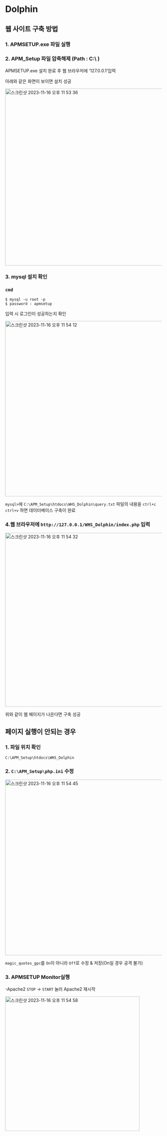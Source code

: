 # Dolphin
## 웹 사이트 구축 방법

### 1. APMSETUP.exe 파일 실행


### 2. APM_Setup 파일 압축해제 (Path : C:\ )
APMSETUP.exe 설치 완료 후 웹 브라우저에 ‘127.0.0.1’입력

아래와 같은 화면이 보이면 설치 성공

<img width="568" alt="스크린샷 2023-11-16 오후 11 53 36" src="https://github.com/5uhye0n/Dolphin/assets/149215175/025f5a56-4e89-49a7-a446-e08947c9ffa8">


### 3. mysql 설치 확인
### ```cmd```

    $ mysql -u root -p
    $ password : apmsetup
입력 시 로그인이 성공하는지 확인

<img width="563" alt="스크린샷 2023-11-16 오후 11 54 12" src="https://github.com/5uhye0n/Dolphin/assets/149215175/2ba20140-f0db-4ea8-a7a5-3a613509eeb7">

```mysql>```에 ```C:\APM_Setup\htdocs\WHS_Dolphin\query.txt``` 파일의 내용을 ```ctrl+c``` ```ctrl+v``` 하면 데이터베이스 구축이 완료


### 4.웹 브라우저에 ```http://127.0.0.1/WHS_Dolphin/index.php``` 입력

<img width="558" alt="스크린샷 2023-11-16 오후 11 54 32" src="https://github.com/5uhye0n/Dolphin/assets/149215175/120cb77f-3a1a-46f3-a43e-b7bec65cc987">

위와 같이 웹 페이지가 나온다면 구축 성공


## 페이지 실행이 안되는 경우 
### 1. 파일 위치 확인
```C:\APM_Setup\htdocs\WHS_Dolphin```

### 2. ```C:\APM_Setup\php.ini``` 수정


<img width="564" alt="스크린샷 2023-11-16 오후 11 54 45" src="https://github.com/5uhye0n/Dolphin/assets/149215175/b82fc8b6-2652-4f9b-8902-c63d6d65a0ba">

```magic_quotes_gpc```를  ```On```이 아니라 ```Off```로 수정 & 저장(On일 경우 공격 불가)

### 3. APMSETUP Monitor실행
-Apache2 ```STOP``` ->  ```START``` 눌러 Apache2 재시작

<img width="432" alt="스크린샷 2023-11-16 오후 11 54 58" src="https://github.com/5uhye0n/Dolphin/assets/149215175/e998b060-ec86-40a9-9a5e-26e372d84e8e">
